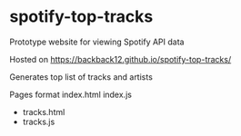 # spotify-top-tracks
Prototype website for viewing Spotify API data

Hosted on https://backback12.github.io/spotify-top-tracks/

Generates top list of tracks and artists


Pages format
index.html
index.js
- tracks.html
- tracks.js
